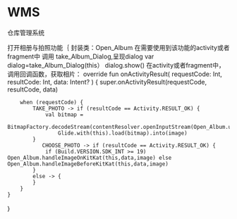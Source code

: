 # WMS
仓库管理系统

打开相册与拍照功能｛
  封装类：Open_Album
  在需要使用到该功能的activity或者fragment中 调用 take_Album_Dialog,呈现dialog
    var dialog=take_Album_Dialog(this）
            dialog.show()
  在activity或者fragment中，调用回调函数，获取相片：
    override fun onActivityResult(
        requestCode: Int,
        resultCode: Int,
        data: Intent?
    ) {
        super.onActivityResult(requestCode, resultCode, data)
        
        when (requestCode) {
            TAKE_PHOTO -> if (resultCode == Activity.RESULT_OK) {
                val bitmap =
                    BitmapFactory.decodeStream(contentResolver.openInputStream(Open_Album.uri))
                    Glide.with(this).load(bitmap).into(image)
            }
               CHOOSE_PHOTO -> if (resultCode == Activity.RESULT_OK) {
                if (Build.VERSION.SDK_INT >= 19) Open_Album.handleImageOnKitKat(this,data,image) else Open_Album.handleImageBeforeKitKat(this,data,image)
            }
            else -> {
            }
        }
    }
    
｝
